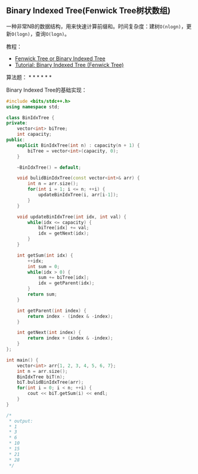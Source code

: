## Binary Indexed Tree(Fenwick Tree树状数组)
一种非常NB的数据结构，用来快速计算前缀和。时间复杂度：建树`O(nlogn)`，更新`O(logn)`，查询`O(logn)`。   

教程： 
* [Fenwick Tree or Binary Indexed Tree](https://www.youtube.com/watch?v=CWDQJGaN1gY)
* [Tutorial: Binary Indexed Tree (Fenwick Tree)](https://www.youtube.com/watch?v=v_wj_mOAlig)

算法题：
* 
* 
* 
* 
* 
* 

Binary Indexed Tree的基础实现：
```c++
#include <bits/stdc++.h>
using namespace std;

class BinIdxTree {
private:
    vector<int> biTree;
    int capacity;
public:
    explicit BinIdxTree(int n) : capacity(n + 1) {
        biTree = vector<int>(capacity, 0);
    }

    ~BinIdxTree() = default;

    void bulidBinIdxTree(const vector<int>& arr) {
        int n = arr.size();
        for(int i = 1; i <= n; ++i) {
            updateBinIdxTree(i, arr[i-1]);
        }
    }

    void updateBinIdxTree(int idx, int val) {
        while(idx <= capacity) {
            biTree[idx] += val;
            idx = getNext(idx);
        }
    }

    int getSum(int idx) {
        ++idx;
        int sum = 0;
        while(idx > 0) {
            sum += biTree[idx];
            idx = getParent(idx);
        }
        return sum;
    }

    int getParent(int index) {
        return index - (index & -index);
    }

    int getNext(int index) {
        return index + (index & -index);
    }
};

int main() {
    vector<int> arr{1, 2, 3, 4, 5, 6, 7};
    int n = arr.size();
    BinIdxTree biT(n);
    biT.bulidBinIdxTree(arr);
    for(int i = 0; i < n; ++i) {
        cout << biT.getSum(i) << endl;
    }
}

/*
 * output:
 * 1
 * 3
 * 6
 * 10
 * 15
 * 21
 * 28
 */
```
